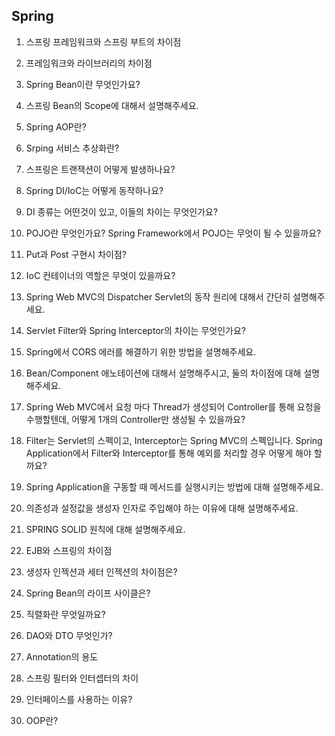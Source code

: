 ## Spring

1. 스프링 프레임워크와 스프링 부트의 차이점

2. 프레임워크와 라이브러리의 차이점

3. Spring Bean이란 무엇인가요?

4. 스프링 Bean의 Scope에 대해서 설명해주세요.

5. Spring AOP란?

6. Srping 서비스 추상화란?

7. 스프링은 트랜잭션이 어떻게 발생하나요?

8. Spring DI/IoC는 어떻게 동작하나요?

9. DI 종류는 어떤것이 있고, 이들의 차이는 무엇인가요?

10. POJO란 무엇인가요? Spring Framework에서 POJO는 무엇이 될 수 있을까요?

11. Put과 Post 구현시 차이점?

12. IoC 컨테이너의 역할은 무엇이 있을까요?

13. Spring Web MVC의 Dispatcher Servlet의 동작 원리에 대해서 간단히 설명해주세요.

14. Servlet Filter와 Spring Interceptor의 차이는 무엇인가요?

15. Spring에서 CORS 에러를 해결하기 위한 방법을 설명해주세요.

16. Bean/Component 애노테이션에 대해서 설명해주시고, 둘의 차이점에 대해 설명해주세요.

17. Spring Web MVC에서 요청 마다 Thread가 생성되어 Controller를 통해 요청을 수행할텐데, 어떻게 1개의 Controller만 생성될 수 있을까요?

18. Filter는 Servlet의 스펙이고, Interceptor는 Spring MVC의 스펙입니다. Spring Application에서 Filter와 Interceptor를 통해 예외를 처리할 경우 어떻게 해야 할까요?

19. Spring Application을 구동할 때 메서드를 실행시키는 방법에 대해 설명해주세요.

20. 의존성과 설정값을 생성자 인자로 주입해야 하는 이유에 대해 설명해주세요.

21. SPRING SOLID 원칙에 대해 설명해주세요.

22. EJB와 스프링의 차이점

23. 생성자 인젝션과 세터 인젝션의 차이점은?

24. Spring Bean의 라이프 사이클은?

25. 직렬화란 무엇일까요?

26. DAO와 DTO 무엇인가?

27. Annotation의 용도

28. 스프링 필터와 인터셉터의 차이

29. 인터페이스를 사용하는 이유?

30. OOP란?
